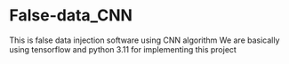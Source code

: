 # False-data_CNN
This is false data injection software using CNN algorithm
We  are basically using tensorflow and python 3.11 for implementing this project
